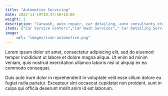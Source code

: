 ```yaml
---
title: "Automotive Servicing"
date: 2022-11-19T10:47:58+10:00
weight: 1
description: "Carwash, auto repair, car detailing, auto consultants etc"
items: ["Car Service Centers","Car Wash Services"," Car Detailing Services"," Automotive Consultants"]
image:
     url: "images/icon-automotive.png"
---
```


Lorem ipsum dolor sit amet, consectetur adipiscing elit, sed do eiusmod tempor incididunt ut labore et dolore magna aliqua. Ut enim ad minim veniam, quis nostrud exercitation ullamco laboris nisi ut aliquip ex ea commodo consequat.

Duis aute irure dolor in reprehenderit in voluptate velit esse cillum dolore eu fugiat nulla pariatur. Excepteur sint occaecat cupidatat non proident, sunt in culpa qui officia deserunt mollit anim id est laborum.
